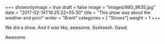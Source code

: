 +++
showonlyimage = true
draft = false
image = "images/IMG_9635.jpg"
date = "2017-02-14T18:25:22+05:30"
title = "This show was about the weather and porn"
writer = "Brent"
categories = [ "Shows"]
weight = 1
+++

We did a show.  And it was like, awesome.  Sssheesh. Gawd.
<!--more-->
Awesome
